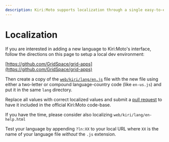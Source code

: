 ```yaml
---
description: Kiri:Moto supports localization through a single easy-to-extend dictionary
---
```


# Localization

If you are interested in adding a new language to Kiri:Moto's interface, follow the directions on this page to setup a local dev environment:

[https://github.com/GridSpace/grid-apps](https://github.com/GridSpace/grid-apps)

Then create a copy of the [`web/kiri/lang/en.js`](https://github.com/GridSpace/grid-apps/blob/master/web/kiri/lang/en.js) file with the new file using either a two-letter or compound language-country code (like `en-us.js`) and put it in the same `lang` directory.

Replace all values with correct localized values and submit a [pull request](https://github.com/GridSpace/grid-apps/pulls) to have it included in the official Kiri:Moto code-base.

If you have the time, please consider also localizing `web/kiri/lang/en-help.html`

Test your language by appending `?ln:XX` to your local URL where `XX` is the name of your language file _without_ the `.js` extension.
